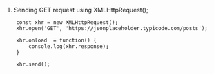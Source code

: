 1. Sending GET request using XMLHttpRequest();

```
    const xhr = new XMLHttpRequest();
    xhr.open('GET', 'https://jsonplaceholder.typicode.com/posts');

    xhr.onload  = function() {
        console.log(xhr.response);
    }

    xhr.send();

```
